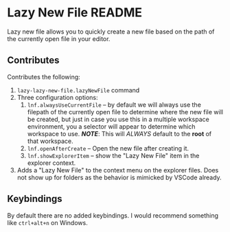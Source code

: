# Lazy New File README

Lazy new file allows you to quickly create a new file based on the path of the currently open file in your editor.

## Contributes

Contributes the following:

1. `lazy-lazy-new-file.lazyNewFile` command
2. Three configuration options:
    1. `lnf.alwaysUseCurrentFile` &ndash; by default we will always use the 
    filepath of the currently open file to determine where the new file will be 
    created, but just in case you use this in a multiple workspace environment, 
    you a selector will appear to determine which workspace to use. 
    _**NOTE**_: This will _ALWAYS_ default to the **root** of that workspace.
    2. `lnf.openAfterCreate` &ndash; Open the new file after creating it.
    3. `lnf.showExplorerItem` &ndash; show the "Lazy New File" item in the explorer context.
3. Adds a "Lazy New File" to the context menu on the explorer files. Does not 
show up for folders as the behavior is mimicked by VSCode already.

## Keybindings

By default there are no added keybindings. I would recommend something 
like `ctrl+alt+n` on Windows. 